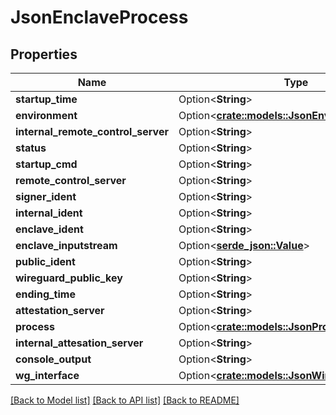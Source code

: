 # JsonEnclaveProcess

## Properties

Name | Type | Description | Notes
------------ | ------------- | ------------- | -------------
**startup_time** | Option<**String**> |  | [optional]
**environment** | Option<[**crate::models::JsonEnvironment**](json_Environment.md)> |  | [optional]
**internal_remote_control_server** | Option<**String**> |  | [optional]
**status** | Option<**String**> |  | [optional]
**startup_cmd** | Option<**String**> |  | [optional]
**remote_control_server** | Option<**String**> |  | [optional]
**signer_ident** | Option<**String**> |  | [optional]
**internal_ident** | Option<**String**> |  | [optional]
**enclave_ident** | Option<**String**> |  | [optional]
**enclave_inputstream** | Option<[**serde_json::Value**](.md)> |  | [optional]
**public_ident** | Option<**String**> |  | [optional]
**wireguard_public_key** | Option<**String**> |  | [optional]
**ending_time** | Option<**String**> |  | [optional]
**attestation_server** | Option<**String**> |  | [optional]
**process** | Option<[**crate::models::JsonProcess**](json_Process.md)> |  | [optional]
**internal_attesation_server** | Option<**String**> |  | [optional]
**console_output** | Option<**String**> |  | [optional]
**wg_interface** | Option<[**crate::models::JsonWireguardInterface**](json_WireguardInterface.md)> |  | [optional]

[[Back to Model list]](../README.md#documentation-for-models) [[Back to API list]](../README.md#documentation-for-api-endpoints) [[Back to README]](../README.md)


